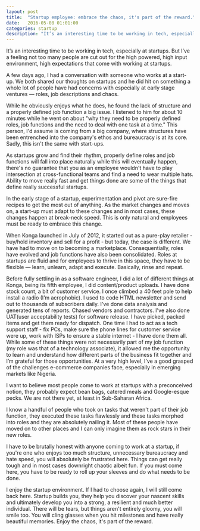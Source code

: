 ```yaml
---
layout: post
title:  "Startup employee: embrace the chaos, it's part of the reward."
date:   2016-05-08 01:01:00
categories: startup
description: "It’s an interesting time to be working in tech, especially at startups. But I’ve a feeling not too many people are cut out for the high powered, high input environment, high expectations that come with working at startups."
---
```


It’s an interesting time to be working in tech, especially at startups. But I’ve a feeling not too many people are cut out for the high powered, high input environment, high expectations that come with working at startups.

A few days ago, I had a conversation with someone who works at a start-up. We both shared our thoughts on startups and he did hit on something a whole lot of people have had concerns with especially at early stage ventures &mdash; roles, job descriptions and chaos.

While he obviously enjoys what he does, he found the lack of structure and a properly defined job function a big issue. I listened to him for about 10 minutes while he went on about "why they need to be properly defined roles, job functions and the need to deal with one task at a time." This person, I'd assume is coming from a big company, where structures have been entrenched into the  company's ethos and bureaucracy is at its core. Sadly, this isn't the same with start-ups.

As startups grow and find their rhythm, properly define roles and job functions will fall into place naturally while this will eventually happen, there's no guarantee that you as an employee wouldn't have to play intersection at cross-functional teams and find a need to wear multiple hats. Ability to move really fast and get things done are some of the things that define really successful startups.

In the early stage of a startup, experimentation and pivot are sure-fire recipes to get the most out of anything. As the market changes and moves on, a start-up must adapt to these changes and in most cases, these changes happen at break-neck speed. This is only natural and employees must be ready to embrace this change.

When Konga launched in July of 2012, it started out as a pure-play retailer - buy/hold inventory and sell for a profit -  but today, the case is different. We have had to move on to becoming a marketplace. Consequentially, roles have evolved and job functions have also been consolidated. Roles at startups are fluid and for employees to thrive in this space, they have to be flexible &mdash; learn, unlearn, adapt and execute. Basically, rinse and repeat.

Before fully settling in as a software engineer, I did a lot of different things at Konga, being its fifth employee, I did content/product uploads. I have done stock count, a bit of customer service. I once climbed a 40 feet pole to help install a radio (I’m acrophobic). I used to code HTML newsletter and send out to thousands of subscribers daily. I've done data analysis and generated tens of reports. Chased vendors and contractors. I've also done UAT(user acceptability tests) for software release. I have picked, packed items and get them ready for dispatch. One time I had to act as a tech support staff - fix PCs, make sure the phone lines for customer service were up, work with ISPs to ensure a stable internet - I have done them all. While some of these things were not necessarily part of my job function (my role was that of a technology associate), it allowed me the opportunity to learn and understand how different parts of the business fit together and I’m grateful for those opportunities. At a very high level, I’ve a good grasped of the challenges e-commerce companies face, especially in emerging markets like Nigeria.

I want to believe most people come to work at startups with a preconceived notion, they probably expect bean bags, catered meals and Google-esque pecks. We are not there yet, at least in Sub-Saharan Africa.

I know a handful of people who took on tasks that weren't part of their job function, they executed these tasks flawlessly and these tasks morphed into roles and they are absolutely nailing it. Most of these people have moved on to other places and I can only imagine them as rock stars in their new roles.

I have to be brutally honest with anyone coming to work at a startup, if you're one who enjoys too much structure, unnecessary bureaucracy and hate speed, you will absolutely be frustrated here. Things can get really tough and in most cases downright chaotic albeit fun. If you must come here, you have to be ready to roll up your sleeves and do what needs to be done.

I enjoy the startup environment. If I had to choose again, I will still come back here. Startup builds you, they help you discover your nascent skills and ultimately develop you into a strong, a resilient and much better individual. There will be tears, but things aren't entirely gloomy, you will smile too. You will cling glasses when you hit milestones and have really beautiful memories. Enjoy the chaos, it's part of the reward.
